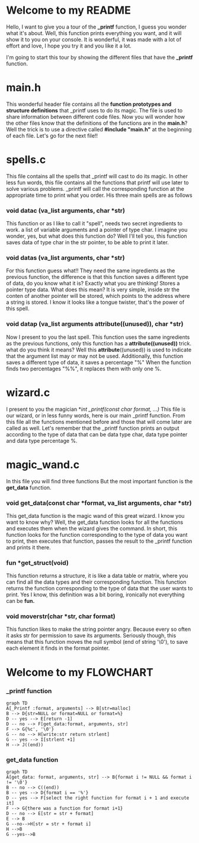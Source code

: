 # Welcome to my README
Hello, I want to give you a tour of the **_printf** function, I guess you wonder what it's about.
Well, this function prints everything you want, and it will show it to you on your console.
It is wonderful, it was made with a lot of effort and love, I hope you try it and you like it a lot.

I'm going to start this tour by showing the different files that have the **_printf** function.
# main.h
This wonderful header file contains all the **function prototypes and structure definitions** that _printf uses to do its magic.
The file is used to share information between different code files.
Now you will wonder how the other files know that the definitions of the functions are in the **main.h**?
Well the trick is to use a directive called **#include "main.h"** at the beginning of each file.
Let's go for the next file!!
# spells.c
This file contains all the spells that _printf will cast to do its magic.
In other less fun words, this file contains all the functions that printf will use later to solve various problems. _printf will call the corresponding function at the appropriate time to print what you order.
His three main spells are as follows

### void datac (va_list arguments, char *str)
This function or as I like to call it "spell", needs two secret ingredients to work.
a list of variable arguments and a pointer of type char.
I imagine you wonder, yes, but what does this function do?
Well I'll tell you, this function saves data of type char in the str pointer, to be able to print it later.

### void datas (va_list arguments, char *str)
For this function guess what!! They need the same ingredients as the previous function, the difference is that this function saves a different type of data, do you know what it is?
Exactly what you are thinking! Stores a pointer type data.
What does this mean?
It is very simple, inside str the conten of another pointer will be stored, which points to the address where a string is stored.
I know it looks like a tongue twister, that's the power of this spell.

### void datap (va_list arguments __attribute__((unused)), char *str)
Now I present to you the last spell.
This function uses the same ingredients as the previous functions, only this function has a **__attribute__((unused))** trick.
what do you think it means?
Well this __attribute__((unused)) is used to indicate that the argument list may or may not be used.
Additionally, this function saves a different type of data, it saves a percentage "%" When the function finds two percentages "%%", it replaces them with only one %.

# wizard.c
I present to you the magician **int _printf(const char *format, ...)**
This file is our wizard, or in less funny words, here is our main _printf function.
From this file all the functions mentioned before and those that will come later are called as well.
Let's remember that the _printf function prints an output according to the type of data that can be data type char, data type pointer and data type percentage %.
# magic_wand.c
In this file you will find three functions
But the most important function is the **get_data** function.

### void get_data(const char *format, va_list arguments, char *str)
This get_data function is the magic wand of this great wizard.
I know you want to know why?
Well, the get_data function looks for all the functions and executes them when the wizard gives the command.
In short, this function looks for the function corresponding to the type of data you want to print, then executes that function, passes the result to the _printf function and prints it there.

### fun *get_struct(void)
This function returns a structure, it is like a data table or matrix, where you can find all the data types and their corresponding function.
This function returns the function corresponding to the type of data that the user wants to print.
Yes I know, this definition was a bit boring, ironically not everything can be **fun.**

### void moverstr(char *str, char format)
This function likes to make the string pointer angry. Because every so often it asks str for permission to save its arguments.
Seriously though, this means that this function moves the null symbol (end of string '\0'), to save each element it finds in the format pointer.

# Welcome to my FLOWCHART
### _printf function
```mermaid
graph TD
A[_Printf :format, arguments] --> B[str=malloc]
B --> D{str=NULL or format=NULL or format=%}
D -- yes --> E[return -1]
D -- no --> F[get_data:format, arguments, str]
F --> G{%c', '\0'}
G -- no --> H[write:str return strlent]
G -- yes --> I[strlent +1]
H --> J((end))
```

### get_data function
```mermaid
graph TD
A[get_data: format, arguments, str] --> B{format i != NULL && format i != '\0'}
B -- no --> C((end))
B -- yes --> D{format i == '%'}
D -- yes --> F[select the right function for format i + 1 and execute it]
F --> G{there was a function for format i+1}
D -- no --> E[str = str + format]
E --> B
G --no-->H[str = str + format i]
H -->B
G --yes-->B
